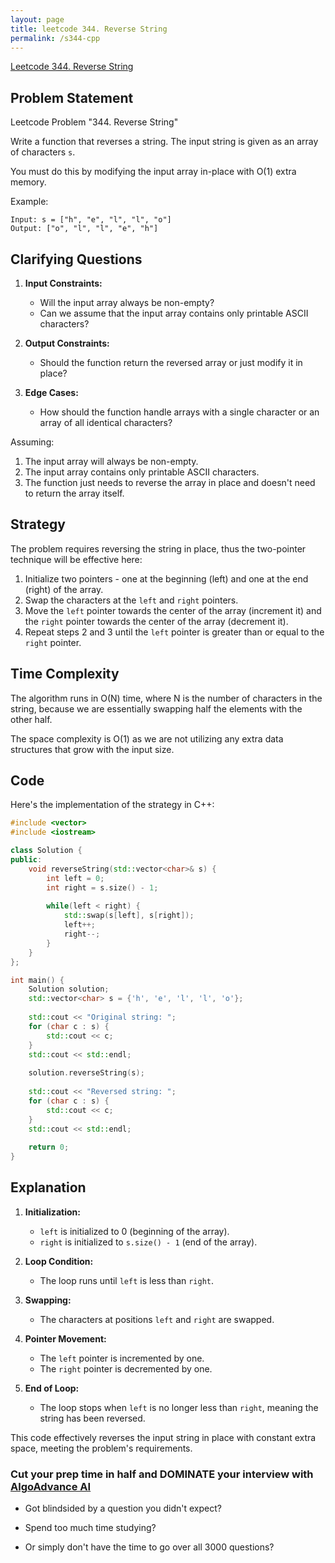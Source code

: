 ```yaml
---
layout: page
title: leetcode 344. Reverse String
permalink: /s344-cpp
---
```

[Leetcode 344. Reverse String](https://algoadvance.github.io/algoadvance/l344)
## Problem Statement

Leetcode Problem "344. Reverse String"

Write a function that reverses a string. The input string is given as an array of characters `s`.

You must do this by modifying the input array in-place with O(1) extra memory.

Example:
```
Input: s = ["h", "e", "l", "l", "o"]
Output: ["o", "l", "l", "e", "h"]
```

## Clarifying Questions

1. **Input Constraints:**
   - Will the input array always be non-empty?
   - Can we assume that the input array contains only printable ASCII characters?

2. **Output Constraints:**
   - Should the function return the reversed array or just modify it in place?

3. **Edge Cases:**
   - How should the function handle arrays with a single character or an array of all identical characters?

Assuming:
1. The input array will always be non-empty.
2. The input array contains only printable ASCII characters.
3. The function just needs to reverse the array in place and doesn't need to return the array itself.

## Strategy

The problem requires reversing the string in place, thus the two-pointer technique will be effective here:
1. Initialize two pointers - one at the beginning (left) and one at the end (right) of the array.
2. Swap the characters at the `left` and `right` pointers.
3. Move the `left` pointer towards the center of the array (increment it) and the `right` pointer towards the center of the array (decrement it).
4. Repeat steps 2 and 3 until the `left` pointer is greater than or equal to the `right` pointer.

## Time Complexity

The algorithm runs in O(N) time, where N is the number of characters in the string, because we are essentially swapping half the elements with the other half.

The space complexity is O(1) as we are not utilizing any extra data structures that grow with the input size.

## Code

Here's the implementation of the strategy in C++:

```cpp
#include <vector>
#include <iostream>

class Solution {
public:
    void reverseString(std::vector<char>& s) {
        int left = 0;
        int right = s.size() - 1;
        
        while(left < right) {
            std::swap(s[left], s[right]);
            left++;
            right--;
        }
    }
};

int main() {
    Solution solution;
    std::vector<char> s = {'h', 'e', 'l', 'l', 'o'};
    
    std::cout << "Original string: ";
    for (char c : s) {
        std::cout << c;
    }
    std::cout << std::endl;
    
    solution.reverseString(s);
    
    std::cout << "Reversed string: ";
    for (char c : s) {
        std::cout << c;
    }
    std::cout << std::endl;
    
    return 0;
}
```

## Explanation

1. **Initialization:**
   - `left` is initialized to 0 (beginning of the array).
   - `right` is initialized to `s.size() - 1` (end of the array).

2. **Loop Condition:**
   - The loop runs until `left` is less than `right`.

3. **Swapping:**
   - The characters at positions `left` and `right` are swapped.

4. **Pointer Movement:**
   - The `left` pointer is incremented by one.
   - The `right` pointer is decremented by one.

5. **End of Loop:**
   - The loop stops when `left` is no longer less than `right`, meaning the string has been reversed.

This code effectively reverses the input string in place with constant extra space, meeting the problem's requirements.


### Cut your prep time in half and DOMINATE your interview with [AlgoAdvance AI](https://algoAdvance.com)

- Got blindsided by a question you didn't expect?

- Spend too much time studying?

- Or simply don't have the time to go over all 3000 questions?

